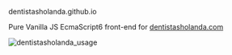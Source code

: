 dentistasholanda.github.io

Pure Vanilla JS EcmaScript6 front-end for [dentistasholanda.com](https://dentistasholanda.com)

![dentistasholanda_usage](./static/img/dentistasholanda_usage.jpg)
